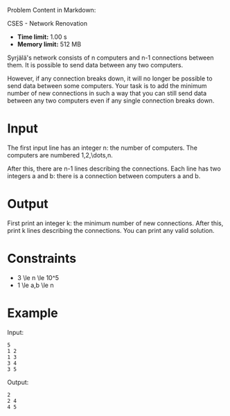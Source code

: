 Problem Content in Markdown:


CSES \- Network Renovation




* **Time limit:** 1\.00 s
* **Memory limit:** 512 MB




Syrjälä's network consists of n computers and n\-1 connections between them. It is possible to send data between any two computers.


However, if any connection breaks down, it will no longer be possible to send data between some computers. Your task is to add the minimum number of new connections in such a way that you can still send data between any two computers even if any single connection breaks down.


Input
=====


The first input line has an integer n: the number of computers. The computers are numbered 1,2,\\dots,n.


After this, there are n\-1 lines describing the connections. Each line has two integers a and b: there is a connection between computers a and b.


Output
======


First print an integer k: the minimum number of new connections. After this, print k lines describing the connections. You can print any valid solution.


Constraints
===========


* 3 \\le n \\le 10^5
* 1 \\le a,b \\le n


Example
=======


Input:



```
5
1 2
1 3
3 4
3 5

```

Output:



```
2
2 4
4 5

```
 

